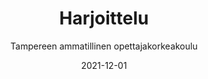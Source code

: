 ---
title: Harjoittelu
subtitle: Tampereen ammatillinen opettajakorkeakoulu
layout: default
modal-id: 12
date: 2021-12-01
img: tamk.jpg
thumbnail: tamk-thumbnail.jpg
alt: image-alt
project-date: Kevät 2022
client: Tampereen ammatillinen opettajakorkeakoulu
client-url: https://www.tuni.fi/fi/tule-opiskelemaan/ammatillinen-opettajankoulutus
category: Kurssit
description: 'Tein harjoitteluni opetusnäytteenä. Harjoittelua varten laadin dokumentaationa luentosuunnitelman.'
---